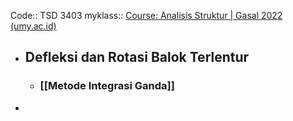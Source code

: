 Code:: TSD 3403
myklass:: [Course: Analisis Struktur | Gasal 2022 (umy.ac.id)](https://myklass-eng.umy.ac.id/course/view.php?id=1498)

- ## Defleksi dan Rotasi Balok Terlentur
	- ### [[Metode Integrasi Ganda]]
-